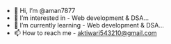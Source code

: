 - 👋 Hi, I’m @aman7877
- 👀 I’m interested in - Web development & DSA...
- 🌱 I’m currently learning - Web development & DSA...
- 📫 How to reach me - aktiwari543210@gmail.com

<!---
aman7877/aman7877 is a ✨ special ✨ repository because its `README.md` (this file) appears on your GitHub profile.
You can click the Preview link to take a look at your changes.
--->
